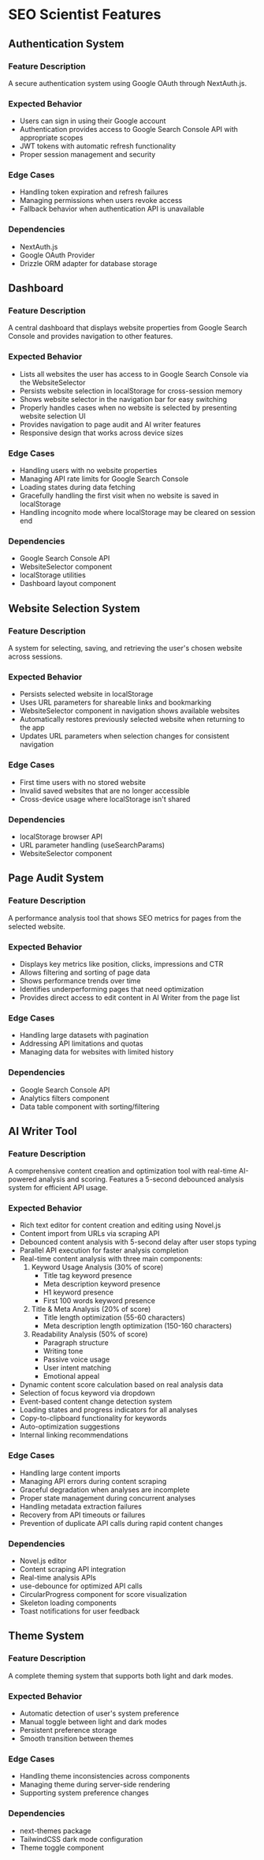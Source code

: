 # SEO Scientist Features

## Authentication System

### Feature Description
A secure authentication system using Google OAuth through NextAuth.js.

### Expected Behavior
- Users can sign in using their Google account
- Authentication provides access to Google Search Console API with appropriate scopes
- JWT tokens with automatic refresh functionality
- Proper session management and security

### Edge Cases
- Handling token expiration and refresh failures
- Managing permissions when users revoke access
- Fallback behavior when authentication API is unavailable

### Dependencies
- NextAuth.js
- Google OAuth Provider
- Drizzle ORM adapter for database storage

## Dashboard

### Feature Description
A central dashboard that displays website properties from Google Search Console and provides navigation to other features.

### Expected Behavior
- Lists all websites the user has access to in Google Search Console via the WebsiteSelector
- Persists website selection in localStorage for cross-session memory
- Shows website selector in the navigation bar for easy switching
- Properly handles cases when no website is selected by presenting website selection UI
- Provides navigation to page audit and AI writer features
- Responsive design that works across device sizes

### Edge Cases
- Handling users with no website properties
- Managing API rate limits for Google Search Console
- Loading states during data fetching
- Gracefully handling the first visit when no website is saved in localStorage
- Handling incognito mode where localStorage may be cleared on session end

### Dependencies
- Google Search Console API
- WebsiteSelector component
- localStorage utilities
- Dashboard layout component

## Website Selection System

### Feature Description
A system for selecting, saving, and retrieving the user's chosen website across sessions.

### Expected Behavior
- Persists selected website in localStorage
- Uses URL parameters for shareable links and bookmarking
- WebsiteSelector component in navigation shows available websites
- Automatically restores previously selected website when returning to the app
- Updates URL parameters when selection changes for consistent navigation

### Edge Cases
- First time users with no stored website
- Invalid saved websites that are no longer accessible
- Cross-device usage where localStorage isn't shared

### Dependencies
- localStorage browser API
- URL parameter handling (useSearchParams)
- WebsiteSelector component

## Page Audit System

### Feature Description
A performance analysis tool that shows SEO metrics for pages from the selected website.

### Expected Behavior
- Displays key metrics like position, clicks, impressions and CTR
- Allows filtering and sorting of page data
- Shows performance trends over time
- Identifies underperforming pages that need optimization
- Provides direct access to edit content in AI Writer from the page list

### Edge Cases
- Handling large datasets with pagination
- Addressing API limitations and quotas
- Managing data for websites with limited history

### Dependencies
- Google Search Console API
- Analytics filters component
- Data table component with sorting/filtering

## AI Writer Tool

### Feature Description
A comprehensive content creation and optimization tool with real-time AI-powered analysis and scoring. Features a 5-second debounced analysis system for efficient API usage.

### Expected Behavior
- Rich text editor for content creation and editing using Novel.js
- Content import from URLs via scraping API
- Debounced content analysis with 5-second delay after user stops typing
- Parallel API execution for faster analysis completion
- Real-time content analysis with three main components:
  1. Keyword Usage Analysis (30% of score)
     - Title tag keyword presence
     - Meta description keyword presence
     - H1 keyword presence
     - First 100 words keyword presence
  2. Title & Meta Analysis (20% of score)
     - Title length optimization (55-60 characters)
     - Meta description length optimization (150-160 characters)
  3. Readability Analysis (50% of score)
     - Paragraph structure
     - Writing tone
     - Passive voice usage
     - User intent matching
     - Emotional appeal
- Dynamic content score calculation based on real analysis data
- Selection of focus keyword via dropdown
- Event-based content change detection system
- Loading states and progress indicators for all analyses
- Copy-to-clipboard functionality for keywords
- Auto-optimization suggestions
- Internal linking recommendations

### Edge Cases
- Handling large content imports
- Managing API errors during content scraping
- Graceful degradation when analyses are incomplete
- Proper state management during concurrent analyses
- Handling metadata extraction failures
- Recovery from API timeouts or failures
- Prevention of duplicate API calls during rapid content changes

### Dependencies
- Novel.js editor
- Content scraping API integration
- Real-time analysis APIs
- use-debounce for optimized API calls
- CircularProgress component for score visualization
- Skeleton loading components
- Toast notifications for user feedback

## Theme System

### Feature Description
A complete theming system that supports both light and dark modes.

### Expected Behavior
- Automatic detection of user's system preference
- Manual toggle between light and dark modes
- Persistent preference storage
- Smooth transition between themes

### Edge Cases
- Handling theme inconsistencies across components
- Managing theme during server-side rendering
- Supporting system preference changes

### Dependencies
- next-themes package
- TailwindCSS dark mode configuration
- Theme toggle component 